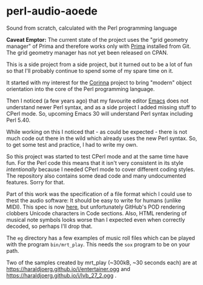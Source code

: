 # perl-audio-aoede
Sound from scratch, calculated with the Perl programming language

**Caveat Emptor:** The current state of the project uses the "grid
geometry manager" of Prima and therefore works only with
[Prima](https://github.com/dk/Prima) installed from Git.  The grid
geometry manager has not yet been released on CPAN.

This is a side project from a side project, but it turned out to be a
lot of fun so that I'll probably continue to spend some of my spare
time on it.

It started with my interest for the
[Corinna](https://github.com/Perl-Apollo/Corinna) project to bring
"modern" object orientation into the core of the Perl programming
language.

Then I noticed (a few years ago) that my favourite editor
[Emacs](https://www.gnu.org/software/emacs/) does not understand newer
Perl syntax, and as a side project I added missing stuff to
CPerl mode.  So, upcoming Emacs 30 will understand Perl syntax
including Perl 5.40.

While working on this I noticed that - as could be expected - there is
not much code out there in the wild which already uses the new Perl
syntax.  So, to get some test and practice, I had to write my own.

So this project was started to test CPerl mode and at the same time
have fun.  For the Perl code this means that it isn't very consistent
in its style *intentionally* because I needed CPerl mode to cover
different coding styles.  The repository also contains some dead code
and many undocumented features.  Sorry for that.

Part of this work was the specification of a file format which I could
use to thest the audio software: It should be easy to write for humans
(unlike MIDI).  This spec is now
[here](https://github.com/HaraldJoerg/perl-audio-aoede/blob/main/lib/Audio/Aoede/MusicRoll/Format.pod),
but unfortunately GitHub's POD rendering clobbers Unicode characters
in Code sections.  Also, HTML rendering of musical note symbols looks
worse than I expected even when correctly decoded, so perhaps I'll
drop that.

The `eg` directory has a few examples of music roll files which can be
played with the program `bin/mrt_play`.  This needs the `sox` program
to be on your path.

Two of the samples created by mrt_play (~300kB, ~30 seconds each)
are at https://haraldjoerg.github.io/i/entertainer.ogg and
https://haraldjoerg.github.io/i/lvb_27_2.ogg .
